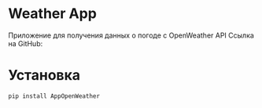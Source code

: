 # Weather App

Приложение для получения данных о погоде с OpenWeather API
Ссылка на GitHub: 

# Установка

```
pip install AppOpenWeather
```
